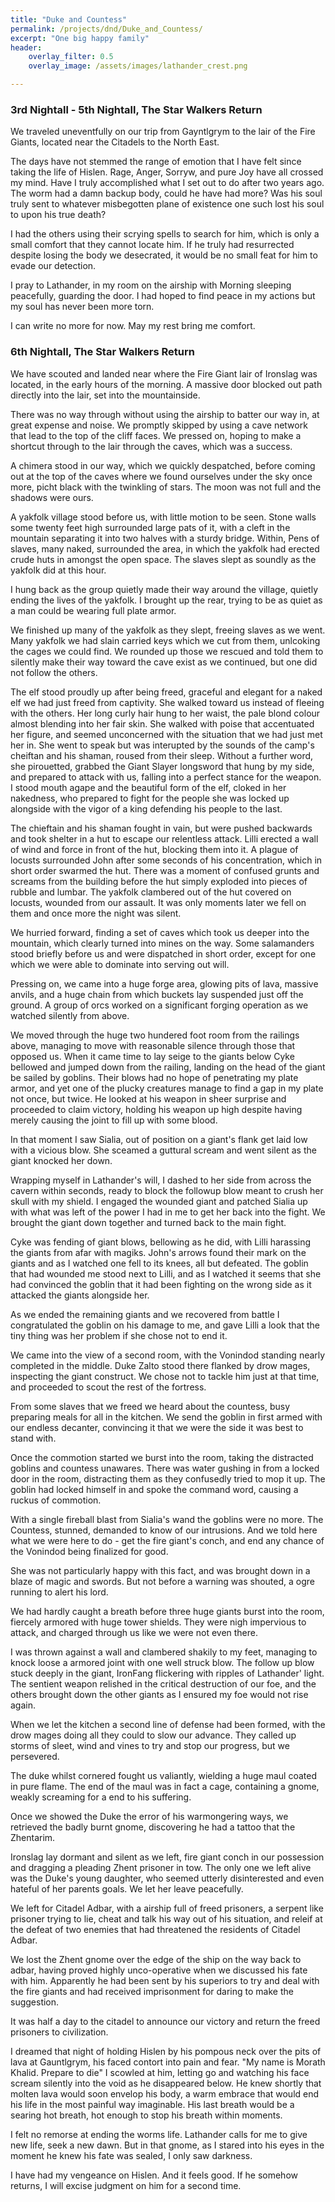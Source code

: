 ```yaml
---
title: "Duke and Countess"
permalink: /projects/dnd/Duke_and_Countess/
excerpt: "One big happy family"
header:
    overlay_filter: 0.5
    overlay_image: /assets/images/lathander_crest.png

---
```


### 3rd Nightall - 5th Nightall, The Star Walkers Return

We traveled uneventfully on our trip from Gayntlgrym to the lair of the Fire Giants, located near the Citadels to the North East.  

The days have not stemmed the range of emotion that I have felt since taking the life of Hislen.  Rage, Anger, Sorryw, and pure Joy have all crossed my mind.  Have I truly accomplished what I set out to do after two years ago.  The worm had a damn backup body, could he have had more?  Was his soul truly sent to whatever misbegotten plane of existence one such lost his soul to upon his true death?

I had the others using their scrying spells to search for him, which is only a small comfort that they cannot locate him.  If he truly had resurrected despite losing the body we desecrated, it would be no small feat for him to evade our detection.

I pray to Lathander, in my room on the airship with Morning sleeping peacefully, guarding the door.  I had hoped to find peace in my actions but my soul has never been more torn.

I can write no more for now.  May my rest bring me comfort.

### 6th Nightall, The Star Walkers Return

We have scouted and landed near where the Fire Giant lair of Ironslag was located, in the early hours of the morning.  A massive door blocked out path directly into the lair, set into the mountainside.

There was no way through without using the airship to batter our way in, at great expense and noise.  We promptly skipped by using a cave network that lead to the top of the cliff faces.  We pressed on, hoping to make a shortcut through to the lair through the caves, which was a success.

A chimera stood in our way, which we quickly despatched, before coming out at the top of the caves where we found ourselves under the sky once more, picht black with the twinkling of stars.  The moon was not full and the shadows were ours.

A yakfolk village stood before us, with little motion to be seen.  Stone walls some twenty feet high surrounded large pats of it, with a cleft in the mountain separating it into two halves with a sturdy bridge.  Within, Pens of slaves, many naked, surrounded the area, in which the yakfolk had erected crude huts in amongst the open space.  The slaves slept as soundly as the yakfolk did at this hour.

I hung back as the group quietly made their way around the village, quietly ending the lives of the yakfolk.  I brought up the rear, trying to be as quiet as a man could be wearing full plate armor.  

We finished up many of the yakfolk as they slept, freeing slaves as we went.  Many yakfolk we had slain carried keys which we cut from them, unlcoking the cages we could find.  We rounded up those we rescued and told them to silently make their way toward the cave exist as we continued, but one did not follow the others.

The elf stood proudly up after being freed, graceful and elegant for a naked elf we had just freed from captivity. She walked toward us instead of fleeing with the others.  Her long curly hair hung to her waist, the pale blond colour almost blending into her fair skin.  She walked with poise that accentuated her figure, and seemed unconcerned with the situation that we had just met her in. She went to speak but was interupted by the sounds of the camp's cheiftan and his shaman, roused from their sleep.  Without a further word, she pirouetted, grabbed the Giant Slayer longsword that hung by my side, and prepared to attack with us, falling into a perfect stance for the weapon.  I stood mouth agape and the beautiful form of the elf, cloked in her nakedness, who prepared to fight for the people she was locked up alongside with the vigor of a king defending his people to the last. 

The chieftain and his shaman fought in vain, but were pushed backwards and took shelter in a hut to escape our relentless attack.  Lilli erected a wall of wind and force in front of the hut, blocking them into it.  A plague of locusts surrounded John after some seconds of his concentration, which in short order swarmed the hut.  There was a moment of confused grunts and screams from the building before the hut simply exploded into pieces of rubble and lumbar.  The yakfolk clambered out of the hut covered on locusts, wounded from our assault.  It was only moments later we fell on them and once more the night was silent.

We hurried forward, finding a set of caves which took us deeper into the mountain, which clearly turned into mines on the way.  Some salamanders stood briefly before us and were dispatched in short order, except for one which we were able to dominate into serving out will.

Pressing on, we came into a huge forge area, glowing pits of lava, massive anvils, and a huge chain from which buckets lay suspended just off the ground.  A group of orcs worked on a significant forging operation as we watched silently from above.

We moved through the huge two hundered foot room from the railings above, managing to move with reasonable silence through those that opposed us.   When it came time to lay seige to the giants below Cyke bellowed and jumped down from the railing, landing on the head of the giant be sailed by goblins.  Their blows had no hope of penetrating my plate armor, and yet one of the plucky creatures manage to find a gap in my plate not once, but twice.  He looked at his weapon in sheer surprise and proceeded to claim victory, holding his weapon up high despite having merely causing the joint to fill up with some blood.

In that moment I saw Sialia, out of position on a giant's flank get laid low with a vicious blow.  She sceamed a guttural scream and went silent as the giant knocked her down.

Wrapping myself in Lathander's will, I dashed to her side from across the cavern within seconds, ready to block the followup blow meant to crush her skull with my shield.  I engaged the wounded giant and patched Sialia up with what was left of the power I had in me to get her back into the fight.  We brought the giant down together and turned back to the main fight.

Cyke was fending of giant blows, bellowing as he did, with Lilli harassing the giants from afar with magiks.  John's arrows found their mark on the giants and as I watched one fell to its knees, all but defeated.  The goblin that had wounded me stood next to Lilli, and as I watched it seems that she had convinced the goblin that it had been fighting on the wrong side as it attacked the giants alongside her.

As we ended the remaining giants and we recovered from battle I congratulated the goblin on his damage to me, and gave Lilli a look that the tiny thing was her problem if she chose not to end it.

We came into the view of a second room, with the Vonindod standing nearly completed in the middle.  Duke Zalto stood there flanked by drow mages, inspecting the giant construct.  We chose not to tackle him just at that time, and proceeded to scout the rest of the fortress.

From some slaves that we freed we heard about the countess, busy preparing meals for all in the kitchen.  We send the goblin in first armed with our endless decanter, convincing it that we were the side it was best to stand with.

Once the commotion started we burst into the room, taking the distracted goblins and countess unawares.  There was water gushing in from a locked door in the room, distracting them as they confusedly tried to mop it up.  The goblin had locked himself in and spoke the command word, causing a ruckus of commotion.

With a single fireball blast from Sialia's wand the goblins were no more.  The Countess, stunned, demanded to know of our intrusions.  And we told here what we were here to do - get the fire giant's conch, and end any chance of the Vonindod being finalized for good.

She was not particularly happy with this fact, and was brought down in a blaze of magic and swords.  But not before a warning was shouted, a ogre running to alert his lord.

We had hardly caught a breath before three huge giants burst into the room, fiercely armored with huge tower shields.  They were nigh impervious to attack, and charged through us like we were not even there.

I was thrown against a wall and clambered shakily to my feet, managing to knock loose a armored joint with one well struck blow.  The follow up blow stuck deeply in the giant, IronFang flickering with ripples of Lathander' light.  The sentient weapon relished in the critical destruction of our foe, and the others brought down the other giants as I ensured my foe would not rise again.

When we let the kitchen a second line of defense had been formed, with the drow mages doing all they could to slow our advance.  They called up storms of sleet, wind and vines to try and stop our progress, but we persevered.

The duke whilst cornered fought us valiantly, wielding a huge maul coated in pure flame.  The end of the maul was in fact a cage, containing a gnome, weakly screaming for a end to his suffering.

Once we showed the Duke the error of his warmongering ways, we retrieved the badly burnt gnome, discovering he had a tattoo that the Zhentarim.

Ironslag lay dormant and silent as we left, fire giant conch in our possession and dragging a pleading Zhent prisoner in tow.  The only one we left alive was the Duke's young daughter, who seemed utterly disinterested and even hateful of her parents goals.  We let her leave peacefully.

We left for Citadel Adbar, with a airship full of freed prisoners, a serpent like prisoner trying to lie, cheat and talk his way out of his situation, and releif at the defeat of two enemies that had threatened the residents of Citadel Adbar.

We lost the Zhent gnome over the edge of the ship on the way back to adbar, having proved highly unco-operative when we discussed his fate with him.  Apparently he had been sent by his superiors to try and deal with the fire giants and had received imprisonment for daring to make the suggestion.

It was half a day to the citadel to announce our victory and return the freed prisoners to civilization.

I dreamed that night of holding Hislen by his pompous neck over the pits of lava at Gauntlgrym, his faced contort into pain and fear.  "My name is Morath Khalid.  Prepare to die" I scowled at him, letting go and watching his face scream silently into the void as he disappeared below.  He knew shortly that molten lava would soon envelop his body, a warm embrace that would end his life in the most painful way imaginable.  His last breath would be a searing hot breath, hot enough to stop his breath within moments.

I felt no remorse at ending the worms life.  Lathander calls for me to give new life, seek a new dawn.  But in that gnome, as I stared into his eyes in the moment he knew his fate was sealed, I only saw darkness.

I have had my vengeance on Hislen.  And it feels good.  If he somehow returns, I will excise judgment on him for a second time.

